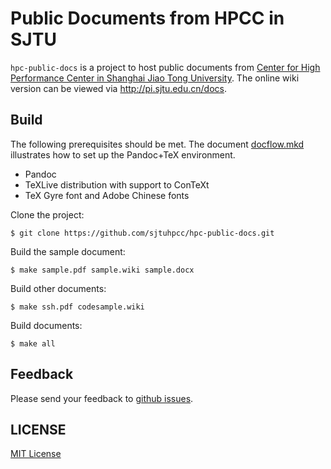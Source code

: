 Public Documents from HPCC in SJTU
======

```hpc-public-docs``` is a project to host public documents from [Center for High Performance Center in Shanghai Jiao Tong University](http://hpc.sjtu.edu.cn/). The online wiki version can be viewed via <http://pi.sjtu.edu.cn/docs>.

Build
------

The following prerequisites should be met. The document [docflow.mkd](mkd/docflow.mkd) illustrates how to set up the Pandoc+TeX environment.

* Pandoc
* TeXLive distribution with support to ConTeXt
* TeX Gyre font and Adobe Chinese fonts 

Clone the project:

	$ git clone https://github.com/sjtuhpcc/hpc-public-docs.git

Build the sample document:

	$ make sample.pdf sample.wiki sample.docx 

Build other documents:

	$ make ssh.pdf codesample.wiki

Build documents:

	$ make all

Feedback
------

Please send your feedback to [github issues](https://github.com/sjtuhpcc/hpc-public-docs/issues).

LICENSE
------
[MIT License](LICENSE)

